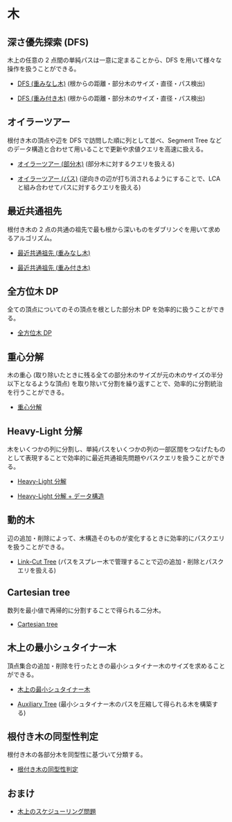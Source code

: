 # 木

## 深さ優先探索 (DFS)

木上の任意の 2 点間の単純パスは一意に定まることから、DFS を用いて様々な操作を扱うことができる。

- [DFS (重みなし木)](DFS_Tree.hpp) (根からの距離・部分木のサイズ・直径・パス検出)

- [DFS (重み付き木)](DFS_Tree_Weighted.hpp) (根からの距離・部分木のサイズ・直径・パス検出)

## オイラーツアー

根付き木の頂点や辺を DFS で訪問した順に列として並べ、Segment Tree などのデータ構造と合わせて用いることで更新や求値クエリを高速に扱える。

- [オイラーツアー (部分木)](Euler-Tour_Subtree.hpp) (部分木に対するクエリを扱える)

- [オイラーツアー (パス)](Euler-Tour_Path.hpp) (逆向きの辺が打ち消されるようにすることで、LCA と組み合わせてパスに対するクエリを扱える)

## 最近共通祖先

根付き木の 2 点の共通の祖先で最も根から深いものをダブリンぐを用いて求めるアルゴリズム。

- [最近共通祖先 (重みなし木)](Lowest_Common_Ancestor.hpp)

- [最近共通祖先 (重み付き木)](Lowest_Common_Ancestor_Weighted.hpp)

## 全方位木 DP

全ての頂点についてのその頂点を根とした部分木 DP を効率的に扱うことができる。

- [全方位木 DP](Rerooting.hpp)

## 重心分解

木の重心 (取り除いたときに残る全ての部分木のサイズが元の木のサイズの半分以下となるような頂点) を取り除いて分割を繰り返すことで、効率的に分割統治を行うことができる。

- [重心分解](Centroid_Decomposition.hpp)

## Heavy-Light 分解

木をいくつかの列に分割し、単純パスをいくつかの列の一部区間をつなげたものとして表現することで効率的に最近共通祖先問題やパスクエリを扱うことができる。

- [Heavy-Light 分解](Heavy-Light_Decomposition.hpp)

- [Heavy-Light 分解 + データ構造](HLD_Data_Structure.hpp)

## 動的木

辺の追加・削除によって、木構造そのものが変化するときに効率的にパスクエリを扱うことができる。

- [Link-Cut Tree](Link_Cut_Tree.hpp) (パスをスプレー木で管理することで辺の追加・削除とパスクエリを扱える)

## Cartesian tree

数列を最小値で再帰的に分割することで得られる二分木。

- [Cartesian tree](Cartesian_Tree.hpp)

## 木上の最小シュタイナー木

頂点集合の追加・削除を行ったときの最小シュタイナー木のサイズを求めることができる。

- [木上の最小シュタイナー木](Dynamic_Steiner_Tree.hpp)

- [Auxiliary Tree](Auxiliary_Tree.hpp)  (最小シュタイナー木のパスを圧縮して得られる木を構築する)

## 根付き木の同型性判定

根付き木の各部分木を同型性に基づいて分類する。

- [根付き木の同型性判定](Rooted_Tree_Isomorphism.hpp)

## おまけ

- [木上のスケジューリング問題](Tree_Scheduling.hpp)
